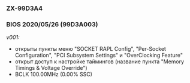 ### ZX-99D3A4
### BIOS 2020/05/26 (99D3A003)

*v001:*
* открыты пункты меню "SOCKET RAPL Config", "Per-Socket Configuration", "PCI Subsystem Settings" и "OverClocking Feature"
* открыт доступ к настройке таймингов (название пункта "Memory Timings & Voltage Override")
* BCLK 100.00MHz (0.00% SSC)
